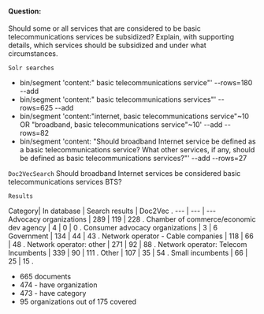 
#### Question:

Should some or all services that are considered to be basic telecommunications services be subsidized? Explain, with supporting details, which services should be subsidized and under what circumstances.

`Solr searches`

- bin/segment 'content:" basic telecommunications service"' --rows=180 --add
- bin/segment 'content:" basic telecommunications services"' --rows=625 --add
- bin/segment 'content:"internet, basic telecommunications service"~10 OR "broadband, basic telecommunications service"~10' --add --rows=82
- bin/segment 'content: "Should broadband Internet service be defined as a basic telecommunications service? What other services, if any, should be defined as basic telecommunications services?"' --add --rows=27

`Doc2VecSearch`
Should broadband Internet services be considered basic telecommunications services BTS?

`Results`

Category| In database | Search results | Doc2Vec . 
--- | --- | ---  
Advocacy organizations |  289 | 119 | 228 . 
Chamber of commerce/economic dev agency |  4 | 0 | 0 . 
Consumer advocacy organizations | 3 | 6  
Government  | 134 | 44 | 43 . 
Network operator - Cable companies | 118 | 66 | 48 . 
Network operator: other | 271 | 92 | 88 . 
Network operator: Telecom Incumbents | 339 | 90 | 111 . 
Other | 107 | 35 | 54 . 
Small incumbents  | 66  | 25 | 15 . 

- 665 documents
- 474 - have organization
- 473 - have category
- 95 organizations out of 175 covered
